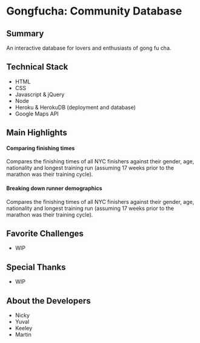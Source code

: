 # Gongfucha: Community Database

## Summary
An interactive database for lovers and enthusiasts of gong fu cha.

## Technical Stack
* HTML
* CSS
* Javascript & jQuery
* Node
* Heroku & HerokuDB (deployment and database)
* Google Maps API

## Main Highlights

#### Comparing finishing times
Compares the finishing times of all NYC finishers against their gender, age, nationality and longest training run (assuming 17 weeks prior to the marathon was their training cycle).

#### Breaking down runner demographics
Compares the finishing times of all NYC finishers against their gender, age, nationality and longest training run (assuming 17 weeks prior to the marathon was their training cycle).


## Favorite Challenges
* WIP

## Special Thanks
* WIP

## About the Developers
* Nicky
* Yuval
* Keeley
* Martin 